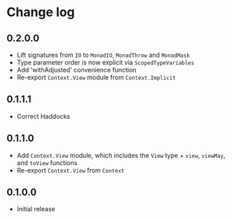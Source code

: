 # Change log

## 0.2.0.0

* Lift signatures from `IO` to `MonadIO`, `MonadThrow` and `MonadMask`
* Type parameter order is now explicit via `ScopedTypeVariables`
* Add 'withAdjusted' convenience function
* Re-export `Context.View` module from `Context.Implicit`

## 0.1.1.1

* Correct Haddocks

## 0.1.1.0

* Add `Context.View` module, which includes the `View` type + `view`, `viewMay`,
  and `toView` functions
* Re-export `Context.View` from `Context`

## 0.1.0.0

* Initial release

